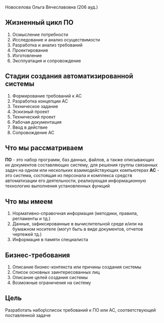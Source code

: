 Новоселова Ольга Вячеславовна  (206 ауд.)
## Жизненный цикл ПО
1. Осмысление потребности
2. Исследование и анализ осуществимости
3. Разработка и анализ требований
4. Проектирование
5. Изготовление
6. Эксплуатация и сопровождение
## Стадии создания автоматизированной системы
1. Формирование требований к АС
2. Разработка концепции АС
3. Техническое задание
4. Эскизный проект
5. Технический проект
6. Рабочая документация
7. Ввод в действие
8. Сопровождение АС

## Что мы рассматриваем
**ПО** - это набор программ, баз данных, файлов, а также описывающих их документов составляющих систему, для решения группы связанных задач на одном или нескольких взаимодействующих компьютерах
**АС** - это система, состоящая из персонала и комплекса средств автоматизации его деятельности, реализующая информационную технологию выполнения установленных функций
## Что мы имеем
1. Нормативно-справочная информация (методики, правила, регламенты и тд.)
2. Данные, зафиксированные в вычислительной среде и/или на бумажном носителе (могут быть в виде документов, отчетов чертежей тд.)
3. Информация в памяти специалиста
## Бизнес-требования
1. Описание бизнес-контекста или причины создания системы
2. Список основных заинтересованных лиц
3. Описание целей создания системы
4. Возможные ограничения на систему
## Цель
Разработать набор\список требований к ПО или АС, соответствующей поставленной задаче
